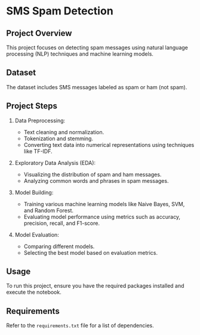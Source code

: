 # SMS Spam Detection

## Project Overview
This project focuses on detecting spam messages using natural language processing (NLP) techniques and machine learning models.

## Dataset
The dataset includes SMS messages labeled as spam or ham (not spam).

## Project Steps
1. Data Preprocessing:
    - Text cleaning and normalization.
    - Tokenization and stemming.
    - Converting text data into numerical representations using techniques like TF-IDF.

2. Exploratory Data Analysis (EDA):
    - Visualizing the distribution of spam and ham messages.
    - Analyzing common words and phrases in spam messages.

3. Model Building:
    - Training various machine learning models like Naive Bayes, SVM, and Random Forest.
    - Evaluating model performance using metrics such as accuracy, precision, recall, and F1-score.

4. Model Evaluation:
    - Comparing different models.
    - Selecting the best model based on evaluation metrics.

## Usage
To run this project, ensure you have the required packages installed and execute the notebook.

## Requirements
Refer to the `requirements.txt` file for a list of dependencies.

